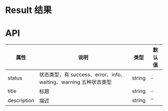 # Result 结果

<code src="./demos/index.tsx"></code>

# API

| 属性        | 说明                                                             | 类型   | 默认值 |
| ----------- | ---------------------------------------------------------------- | ------ | ------ |
| status      | 状态类型，有 success、error、info、waiting、warning 五种状态类型 | string | -      |
| title       | 标题                                                             | string | -      |
| description | 描述                                                             | string | ''     |
